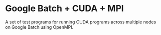 # Google Batch + CUDA + MPI

A set of test programs for running CUDA programs across multiple nodes on Google Batch using OpenMPI. 
